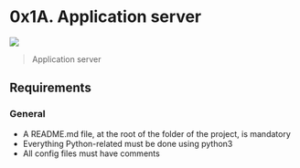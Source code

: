 # 0x1A. Application server
![](https://holbertonintranet.s3.amazonaws.com/uploads/medias/2018/9/c7d1ed0a2e10d1b4e9b3.jpg?X-Amz-Algorithm=AWS4-HMAC-SHA256&X-Amz-Credential=AKIARDDGGGOUWMNL5ANN%2F20200526%2Fus-east-1%2Fs3%2Faws4_request&X-Amz-Date=20200526T031246Z&X-Amz-Expires=86400&X-Amz-SignedHeaders=host&X-Amz-Signature=b688cf7b0a5ee46da985cf38e82a789859fd82e3d02d2525360f06097c449c0b)

> Application server

## Requirements
### General
- A README.md file, at the root of the folder of the project, is mandatory
- Everything Python-related must be done using python3
- All config files must have comments
